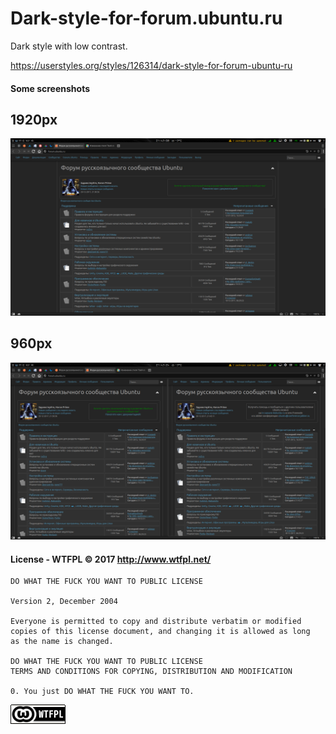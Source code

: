 # Dark-style-for-forum.ubuntu.ru
Dark style with low contrast.

https://userstyles.org/styles/126314/dark-style-for-forum-ubuntu-ru

#### Some screenshots

## 1920px
![](/screenshots/1920.png?raw=true)

## 960px
![](/screenshots/960.png?raw=true)

#### License - WTFPL © 2017  http://www.wtfpl.net/
 

```
DO WHAT THE FUCK YOU WANT TO PUBLIC LICENSE 

Version 2, December 2004

Everyone is permitted to copy and distribute verbatim or modified
copies of this license document, and changing it is allowed as long
as the name is changed.

DO WHAT THE FUCK YOU WANT TO PUBLIC LICENSE
TERMS AND CONDITIONS FOR COPYING, DISTRIBUTION AND MODIFICATION

0. You just DO WHAT THE FUCK YOU WANT TO.

```
[![WTFPL](/screenshots/wtfpl-badge-1.png?raw=true)](http://www.wtfpl.net "WTFPL")
